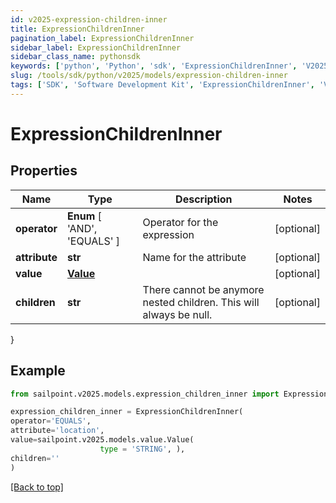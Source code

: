 ```yaml
---
id: v2025-expression-children-inner
title: ExpressionChildrenInner
pagination_label: ExpressionChildrenInner
sidebar_label: ExpressionChildrenInner
sidebar_class_name: pythonsdk
keywords: ['python', 'Python', 'sdk', 'ExpressionChildrenInner', 'V2025ExpressionChildrenInner'] 
slug: /tools/sdk/python/v2025/models/expression-children-inner
tags: ['SDK', 'Software Development Kit', 'ExpressionChildrenInner', 'V2025ExpressionChildrenInner']
---
```


# ExpressionChildrenInner


## Properties

Name | Type | Description | Notes
------------ | ------------- | ------------- | -------------
**operator** |  **Enum** [  'AND',    'EQUALS' ] | Operator for the expression | [optional] 
**attribute** | **str** | Name for the attribute | [optional] 
**value** | [**Value**](value) |  | [optional] 
**children** | **str** | There cannot be anymore nested children. This will always be null. | [optional] 
}

## Example

```python
from sailpoint.v2025.models.expression_children_inner import ExpressionChildrenInner

expression_children_inner = ExpressionChildrenInner(
operator='EQUALS',
attribute='location',
value=sailpoint.v2025.models.value.Value(
                    type = 'STRING', ),
children=''
)

```
[[Back to top]](#) 

